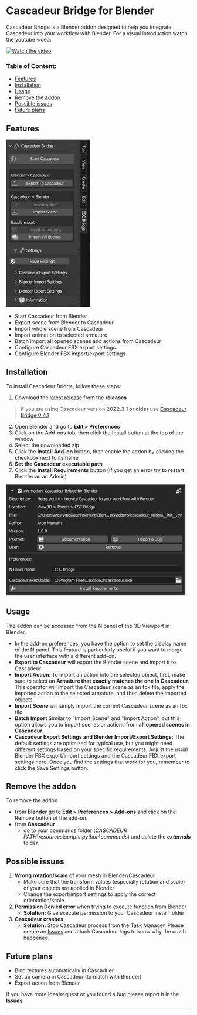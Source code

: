 # Cascadeur Bridge for Blender

Cascadeur Bridge is a Blender addon designed to help you integrate Cascadeur into your workflow with Blender.
For a visual introduction watch the youtube video:

[![Watch the video](https://img.youtube.com/vi/0muo9EPIPSE/default.jpg)](https://youtu.be/0muo9EPIPSE)

### Table of Content:
- [Features](#features)
- [Installation](#installation)
- [Usage](#usage)
- [Remove the addon](#remove-the-addon)
- [Possible issues](#possible-issues)
- [Future plans](#future-plans)

## Features

![Cascadeur Bridge UI](/doc/addon_side_panel.png)

- Start Cascadeur from Blender
- Export scene from Blender to Cascadeur
- Import whole scene from Cascadeur
- Import animation to selected armature
- Batch import all opened scenes and actions from Cascadeur
- Configure Cascadeur FBX export settings
- Configure Blender FBX import/export settings

## Installation

To install Cascadeur Bridge, follow these steps:

1. Download the [latest release](https://github.com/arcsikex/cascadeur_bridge/releases/tag/0.7.0) from the **releases**
> If you are using Cascadeur version **2022.3.1 or older** use [Cascadeur Bridge 0.4.1](https://github.com/arcsikex/cascadeur_bridge/releases/tag/0.4.1)
2. Open Blender and go to **Edit > Preferences**
4. Click on the Add-ons tab, then click the Install button at the top of the window
5. Select the downloaded zip
6. Click the **Install Add-on** button, then enable the addon by clicking the checkbox next to its name
7. **Set the Cascadeur executable path**
8. Click the **Install Requirements** button (If you get an error try to restart Blender as an Admin)

![Preferences view of the addon](/doc/addon_pereferences.png)

## Usage

The addon can be accessed from the N panel of the 3D Viewport in Blender.
- In the add-on preferences, you have the option to set the display name of the N panel. This feature is particularly useful if you want to merge the user interface with a different add-on.
- **Export to Cascadeur** will export the Blender scene and import it to Cascadeur.
- **Import Action**: To import an action into the selected object, first, make sure to select an **Armature that exactly matches the one in Cascadeur**.
 This operator will import the Cascadeur scene as an fbx file, apply the imported action to the selected armature, and then delete the imported objects.
- **Import Scene** will simply import the current Cascadeur scene as an fbx file.
- **Batch Import** Similar to "Import Scene" and "Import Action", but this option allows you to import scenes or actions from **all opened scenes in Cascadeur**.
- **Cascadeur Export Settings and Blender Import/Export Settings:** The default settings are optimized for typical use, but you might need different settings based on your specific requirements. Adjust the usual Blender FBX export/import settings and the Cascadeur FBX export settings here. Once you find the settings that work for you, remember to click the Save Settings button.



## Remove the addon

To remove the addon 
- from **Blender** go to **Edit > Preferences > Add-ons** and click on the Remove button of the add-on.
- from **Cascadeur** 
    - go to your commands folder (*CASCADEUR PATH\resources\scripts\python\commands*) and delete the ***externals*** folder. 

## Possible issues
1. **Wrong rotation/scale** of your mesh in Blender/Cascadeur
    - Make sure that the transform values (especially rotation and scale) of your objects are applied in Blender
    - Change the export/import settings to apply the correct orientation/scale
2. **Permission Denied error** when trying to execute function from Blender
    - **Solution:** Give execute permission to your Cascadeur install folder
3. **Cascadeur crashes**
    - **Solution:** Stop Cascadeur process from the Task Manager. Please create an [Issues](https://github.com/arcsikex/cascadeur_bridge/issues) and attach Cascadeur logs to know why the crash happened.

## Future plans
- Bind textures automatically in Cascaduer
- Set up camera in Cascadeur (to match with Blender)
- Export action from Blender

If you have more idea/request or you found a bug please report it in the **[Issues](https://github.com/arcsikex/cascadeur_bridge/issues)**.

---
